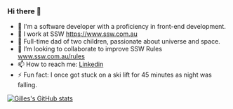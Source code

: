 ### Hi there 👋

* 💬 I'm a software developer with a proficiency in front-end development.
* 🔭 I work at SSW https://www.ssw.com.au
* 👭 Full-time dad of two children, passionate about universe and space.
* 👯 I’m looking to collaborate to improve SSW Rules www.ssw.com.au/rules  
* 📫 How to reach me: [Linkedin](https://www.linkedin.com/in/gillespothieu/)
* ⚡ Fun fact: I once got stuck on a ski lift for 45 minutes as night was falling.

[![Gilles's GitHub stats](https://github-readme-stats.vercel.app/api?username=PothieuG)](https://github.com/PothieuG/github-readme-stats)
